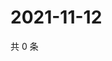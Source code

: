 # 2021-11-12

共 0 条

<!-- BEGIN WEIBO -->
<!-- 最后更新时间 Fri Nov 12 2021 08:31:18 GMT+0800 (China Standard Time) -->

<!-- END WEIBO -->

